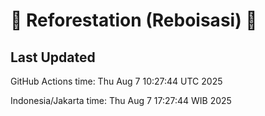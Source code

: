 
# 🌳 Reforestation (Reboisasi) 🌲

## Last Updated

GitHub Actions time: Thu Aug  7 10:27:44 UTC 2025

Indonesia/Jakarta time: Thu Aug  7 17:27:44 WIB 2025
